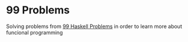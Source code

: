 # 99 Problems

Solving problems from [99 Haskell
Problems](https://wiki.haskell.org/99_questions/) in order to learn more about
funcional programming
